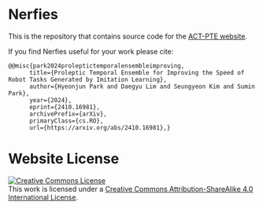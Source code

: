 # Nerfies

This is the repository that contains source code for the [ACT-PTE website](https://robrosinc.github.io/ACT-PTE.github.io/).

If you find Nerfies useful for your work please cite:
```
@@misc{park2024proleptictemporalensembleimproving,
      title={Proleptic Temporal Ensemble for Improving the Speed of Robot Tasks Generated by Imitation Learning}, 
      author={Hyeonjun Park and Daegyu Lim and Seungyeon Kim and Sumin Park},
      year={2024},
      eprint={2410.16981},
      archivePrefix={arXiv},
      primaryClass={cs.RO},
      url={https://arxiv.org/abs/2410.16981},}
```

# Website License
<a rel="license" href="http://creativecommons.org/licenses/by-sa/4.0/"><img alt="Creative Commons License" style="border-width:0" src="https://i.creativecommons.org/l/by-sa/4.0/88x31.png" /></a><br />This work is licensed under a <a rel="license" href="http://creativecommons.org/licenses/by-sa/4.0/">Creative Commons Attribution-ShareAlike 4.0 International License</a>.
